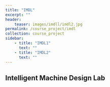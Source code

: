 ```yaml
---
title: "IMDL"
excerpt: ""
header:
    teaser: images/imdll/imdl2.jpg
permalink: /course_project/imdl
collection: course_project
sidebar:
    - title: "IMDL1"
      text: ""
    - title: "IMDL2"
      text: ""
---
```

## Intelligent Machine Design Lab